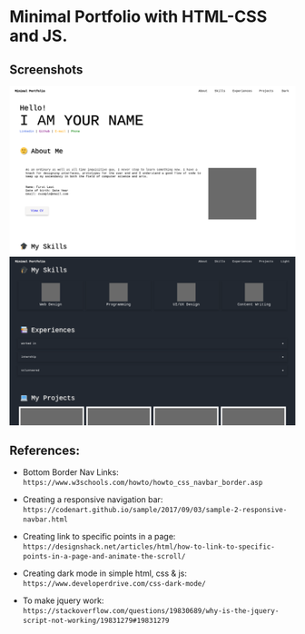 # Minimal Portfolio with HTML-CSS and JS.

## Screenshots
<img src="f/s1.png">
<img src="f/s2.png">

## References:

* Bottom Border Nav Links: ```https://www.w3schools.com/howto/howto_css_navbar_border.asp```

* Creating a responsive navigation bar: ```https://codenart.github.io/sample/2017/09/03/sample-2-responsive-navbar.html```

* Creating link to specific points in a page: ```https://designshack.net/articles/html/how-to-link-to-specific-points-in-a-page-and-animate-the-scroll/```

* Creating dark mode in simple html, css & js: ```https://www.developerdrive.com/css-dark-mode/```

* To make jquery work: ```https://stackoverflow.com/questions/19830689/why-is-the-jquery-script-not-working/19831279#19831279```
